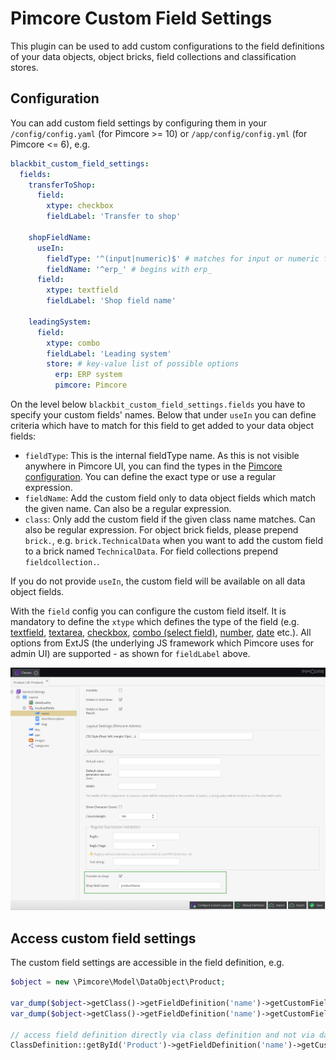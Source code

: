 # Pimcore Custom Field Settings

This plugin can be used to add custom configurations to the field definitions of your data objects, object bricks, field collections and classification stores.

## Configuration

You can add custom field settings by configuring them in your `/config/config.yaml` (for Pimcore >= 10) or `/app/config/config.yml` (for Pimcore <= 6), e.g.
```yaml
blackbit_custom_field_settings:
  fields:
    transferToShop:
      field:
        xtype: checkbox
        fieldLabel: 'Transfer to shop'

    shopFieldName:
      useIn:
        fieldType: '^(input|numeric)$' # matches for input or numeric fields
        fieldName: '^erp_' # begins with erp_
      field:
        xtype: textfield
        fieldLabel: 'Shop field name'

    leadingSystem:
      field:
        xtype: combo
        fieldLabel: 'Leading system'
        store: # key-value list of possible options
          erp: ERP system
          pimcore: Pimcore
```

On the level below `blackbit_custom_field_settings.fields` you have to specify your custom fields' names. Below that under `useIn` you can define criteria which have to match for this field to get added to your data object fields:

- `fieldType`: This is the internal fieldType name. As this is not visible anywhere in Pimcore UI, you can find the types in the [Pimcore configuration](https://github.com/pimcore/pimcore/blob/be90820c181894d3224a405c307c02ef6934c528/bundles/CoreBundle/Resources/config/pimcore/default.yaml#L134-L189). You can define the exact type or use a regular expression.
- `fieldName`: Add the custom field only to data object fields which match the given name. Can also be a regular expression.
- `class`: Only add the custom field if the given class name matches. Can also be regular expression. For object brick fields, please prepend `brick.`, e.g. `brick.TechnicalData` when you want to add the custom field to a brick named `TechnicalData`. For field collections prepend `fieldcollection.`.

If you do not provide `useIn`, the custom field will be available on all data object fields.

With the `field` config you can configure the custom field itself. It is mandatory to define the `xtype` which defines the type of the field (e.g. [textfield](https://docs.sencha.com/extjs/6.2.0/classic/Ext.form.field.Text.html#configs), [textarea](https://docs.sencha.com/extjs/6.2.0/classic/Ext.form.field.TextArea.html#configs), [checkbox](https://docs.sencha.com/extjs/6.2.0/classic/Ext.form.field.Checkbox.html#configs), [combo (select field)](https://docs.sencha.com/extjs/6.2.0/classic/Ext.form.field.ComboBox.html#configs), [number](https://docs.sencha.com/extjs/6.2.0/classic/Ext.form.field.Number.html#configs), [date](https://docs.sencha.com/extjs/6.2.0/classic/Ext.form.field.Date.html#configs) etc.). All options from ExtJS (the underlying JS framework which Pimcore uses for admin UI) are supported - as shown for `fieldLabel` above.

![Custom field mappings](doc/custom-fields.png)

## Access custom field settings

The custom field settings are accessible in the field definition, e.g.
```php
$object = new \Pimcore\Model\DataObject\Product;

var_dump($object->getClass()->getFieldDefinition('name')->getCustomFields()); // outputs all custom field values as key-value array
var_dump($object->getClass()->getFieldDefinition('name')->getCustomField('transferToShop')); // outputs true in above example

// access field definition directly via class definition and not via data object's getClass()
ClassDefinition::getById('Product')->getFieldDefinition('name')->getCustomFields()
```
